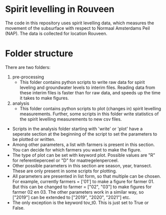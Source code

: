 # Spirit levelling in Rouveen
The code in this repository uses spirit levelling data, which measures the movement of the subsurface with respect to Normaal Amsterdams Peil (NAP).
The data is collected for location Rouveen.

# Folder structure
There are two folders:
1. pre-processing
   - This folder contains python scripts to write raw data for spirit leveling and groundwater levels to interim files.
     Reading data from these interim files is faster than for raw data, and speeds up the time it takes to make figures.
2. analysis
   - This folder contains python scripts to plot (changes in) spirit levelling measurements.
     Further, some scripts in this folder write statistics of the spirit levelling measurements to new csv files.

- Scripts in the analysis folder starting with 'write' or 'plot' have a seperate section at the beginning of the script to set the parameters to be plotted or written.
- Among other parameters, a list with farmers is present in this section. You can decide for which farmers you want to make the figure.
- The type of plot can be set with keyword plot. Possible values are "R" for referentieperceel or "D" for maatregelenperceel.
- Other possible parameters in this section are season, year, transect. These are only present in some scripts for plotting.
- All parameters are presented in list form, so that multiple can be chosen. For example, currently farmers = ['01'] to make a figure for farmer 01. But this can be changed to farmer = ["02", "03"] to make figures for farmer 02 en 03.
The other parameters work in a similar way, so ["2019"] can be extended to ["2019", "2020", "2021"] etc.
- The only exception is the keyword tov_t0. This is just set to True or False.
